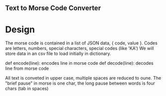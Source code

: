 ## Text to Morse Code Converter

# Design
The morse code is contained in a list of JSON data, { code, value }. Codes are letters, numbers, special characters, special codes (like 'KA')
We will store data in an csv file to load initially in dictionary.

def encode(line): encodes line in morse code
def decode(line): decodes line from morse code

All text is conveted in upper case, multiple spaces are reduced to oune. 
The "brief pause" in morse is one char, the long pause between words is four chars (tab in spaces)
